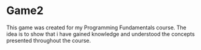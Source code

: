 # Game2
This game was created for my Programming Fundamentals course. The idea is to show that i have gained knowledge and understood the concepts presented throughout the course.
